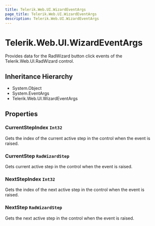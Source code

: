 ```yaml
---
title: Telerik.Web.UI.WizardEventArgs
page_title: Telerik.Web.UI.WizardEventArgs
description: Telerik.Web.UI.WizardEventArgs
---
```


# Telerik.Web.UI.WizardEventArgs

Provides data for the RadWizard button click events of the
            Telerik.Web.UI.RadWizard control.

## Inheritance Hierarchy

* System.Object
* System.EventArgs
* Telerik.Web.UI.WizardEventArgs

## Properties

###  CurrentStepIndex `Int32`

Gets the index of the current active step in the  control when the event is raised.

###  CurrentStep `RadWizardStep`

Gets current active step in the  control when the event is raised.

###  NextStepIndex `Int32`

Gets the index of the next active step in the  control when the event is raised.

###  NextStep `RadWizardStep`

Gets the next active step in the  control when the event is raised.

